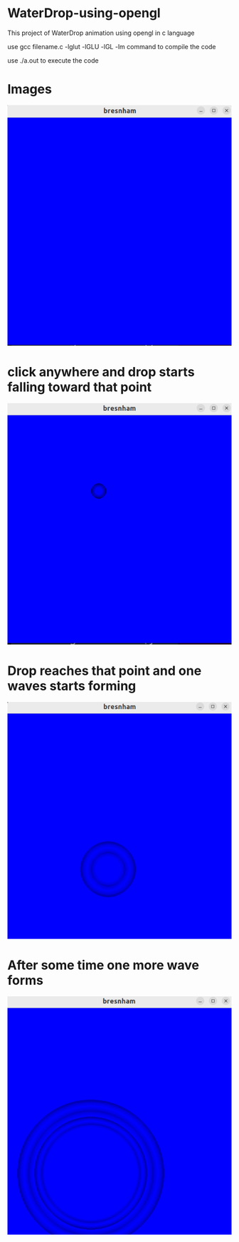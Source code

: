 # WaterDrop-using-opengl
This project of WaterDrop animation using opengl in c language

use gcc filename.c -lglut -lGLU -lGL -lm   command to compile the code 

use ./a.out to execute the code

# Images

![Blank](one.png)

# click anywhere and drop starts falling toward that point
![FallingDrop](two.png)

# Drop reaches that point and one waves starts forming 
![oneWaveFormed](three.png)

# After some time one more wave forms
![moreWaves](four.png)
